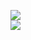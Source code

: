 [![](https://img.shields.io/badge/Made%20With-Github%20Spray-lightgrey.svg?style=for-the-badge&logo=github)](https://github.com/Annihil/github-spray#30102)  
[![](https://i.imgur.com/2DrTn0Z.gif)](https://github.com/Annihil/github-spray)